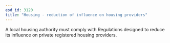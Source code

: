 ```yaml
---
esd_id: 3120
title: "Housing - reduction of influence on housing providers"
---
```


A local housing authority must comply with Regulations designed to reduce its influence on private registered housing providers.

